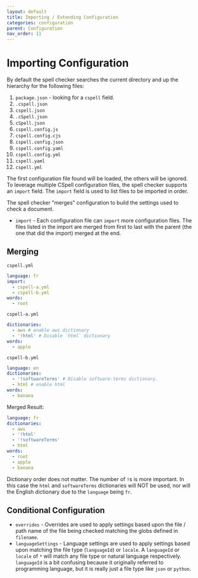 ```yaml
---
layout: default
title: Importing / Extending Configuration
categories: configuration
parent: Configuration
nav_order: 11
---
```


<!--- Remove nav_exclude and published when the page is ready  --->

# Importing Configuration

By default the spell checker searches the current directory and up the hierarchy for the following files:

1. `package.json` - looking for a `cspell` field.
1. `.cspell.json`
1. `cspell.json`
1. `.cSpell.json`
1. `cSpell.json`
1. `cspell.config.js`
1. `cspell.config.cjs`
1. `cspell.config.json`
1. `cspell.config.yaml`
1. `cspell.config.yml`
1. `cspell.yaml`
1. `cspell.yml`

The first configuration file found will be loaded, the others will be ignored. To leverage multiple CSpell configuration files, the spell checker supports an `import` field. The `import` field is used to list files to be imported in order.

The spell checker "merges" configuration to build the settings used to check a document.

- `import` - Each configuration file can `import` more configuration files. The files listed in the import are merged from first to last with the parent (the one that did the import) merged at the end.

## Merging

`cspell.yml`

```yml
language: fr
import:
  - cspell-a.yml
  - cspell-b.yml
words:
  - root
```

`cspell-a.yml`

```yml
dictionaries:
  - aws # enable aws dictionary
  - '!html' # Disable `html` dictionary
words:
  - apple
```

`cspell-b.yml`

```yml
language: en
dictionaries:
  - '!softwareTerms' # Disable software-terms dictionary.
  - html # enable html
words:
  - banana
```

Merged Result:

```yml
language: fr
dictionaries:
  - aws
  - '!html'
  - '!softwareTerms'
  - html
words:
  - root
  - apple
  - banana
```

Dictionary order does not matter. The number of `!`s is more important. In this case the `html` and `softwareTerms` dictionaries will NOT be used, nor will the English dictionary due to the `language` being `fr`.

## Conditional Configuration

- `overrides` - Overrides are used to apply settings based upon the file / path name of the file being checked matching the globs defined in `filename`.
- `languageSettings` - Language settings are used to apply settings based upon matching the file type (`languageId`) or `locale`. A `languageId` or `locale` of `*` will match any file type or natural language respectively. `languageId` is a bit confusing because it originally referred to programming language, but it is really just a file type like `json` or `python`.
